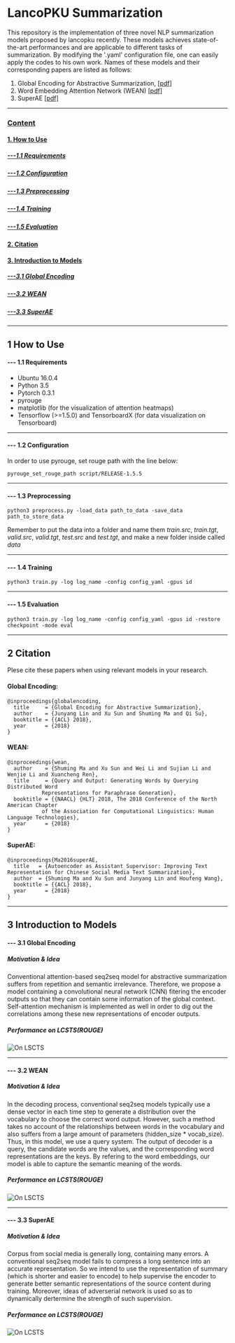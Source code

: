 # LancoPKU Summarization
This repository is the implementation of three novel NLP summarization models proposed by lancopku recently. These models achieves state-of-the-art performances and are applicable to different tasks of summarization. By modifying the '.yaml' configuration file, one can easily apply the codes to his own work. Names of these models and their corresponding papers are listed as follows:

1. Global Encoding for Abstractive Summarization, [[pdf]](https://arxiv.org/abs/1805.03989)
2. Word Embedding Attention Network (WEAN)  [[pdf]](https://arxiv.org/abs/1803.01465)
3. SuperAE [[pdf]](https://arxiv.org/abs/1805.04869)

***********************************************************


### [Content](#0)
####  [1. How to Use](#1)
##### [---1.1 Requirements](#1.1)
##### [---1.2 Configuration](#1.2)
##### [---1.3 Preprocessing](#1.3)
##### [---1.4 Training](#1.4)
##### [---1.5 Evaluation](#1.5)
#### [2. Citation](#2)
####  [3. Introduction to Models](#3)
##### [---3.1 Global Encoding](#3.1)
##### [---3.2 WEAN](#3.2)
##### [---3.3 SuperAE](#3.3)


***********************************************************


<h2 id="1"> 1 How to Use </h2>

<h4 id="1.1"> --- 1.1 Requirements </h4>

* Ubuntu 16.0.4
* Python 3.5
* Pytorch 0.3.1
* pyrouge
* matplotlib (for the visualization of attention heatmaps)
* Tensorflow (>=1.5.0) and TensorboardX (for data visualization on Tensorboard)


***********************************************************

<h4 id="1.2"> --- 1.2 Configuration </h4>

In order to use pyrouge, set rouge path with the line below:
```
pyrouge_set_rouge_path script/RELEASE-1.5.5
```

***********************************************************

<h4 id="1.3"> --- 1.3 Preprocessing </h4>

```
python3 preprocess.py -load_data path_to_data -save_data path_to_store_data
```
Remember to put the data into a folder and name them *train.src*, *train.tgt*, *valid.src*, *valid.tgt*, *test.src* and *test.tgt*, and make a new folder inside called *data*

***********************************************************
<h4 id="1.4"> --- 1.4 Training </h4>

```
python3 train.py -log log_name -config config_yaml -gpus id
```

***********************************************************
<h4 id="1.5"> --- 1.5 Evaluation </h4>

```
python3 train.py -log log_name -config config_yaml -gpus id -restore checkpoint -mode eval
```

***********************************************************
<h2 id="2"> 2 Citation </h2>

Plese cite these papers when using relevant models in your research.
#### Global Encoding:
```
@inproceedings{globalencoding,
  title     = {Global Encoding for Abstractive Summarization},
  author    = {Junyang Lin and Xu Sun and Shuming Ma and Qi Su},
  booktitle = {{ACL} 2018},
  year      = {2018}
}
```

#### WEAN:
```
@inproceedings{wean,
  author    = {Shuming Ma and Xu Sun and Wei Li and Sujian Li and Wenjie Li and Xuancheng Ren},
  title     = {Query and Output: Generating Words by Querying Distributed Word
	       Representations for Paraphrase Generation},
  booktitle = {{NAACL} {HLT} 2018, The 2018 Conference of the North American Chapter
	       of the Association for Computational Linguistics: Human Language Technologies},
  year      = {2018}
}
```

#### SuperAE:
```
@inproceedings{Ma2016superAE,
  title   = {Autoencoder as Assistant Supervisor: Improving Text Representation for Chinese Social Media Text Summarization},
  author  = {Shuming Ma and Xu Sun and Junyang Lin and Houfeng Wang},
  booktitle = {{ACL} 2018},
  year      = {2018}
}
```
***********************************************************
<h2 id="3"> 3 Introduction to Models </h2>

<h4 id="3.1"> --- 3.1 Global Encoding </h4>

##### Motivation & Idea
Conventional attention-based seq2seq model for abstractive summarization suffers from repetition and semantic irrelevance. Therefore, we propose a model containing a convolutional neural network (CNN) fitering the encoder outputs so that they can contain some information of the global context. Self-attention mechanism is implemented as well in order to dig out the correlations among these new representations of encoder outputs.

##### Performance on LCSTS(ROUGE)
![On LSCTS](https://github.com/limuyu0110/Global-Encoding/raw/master/tables/CGU-LCSTS.png)

***********************************************************
<h4 id="3.2"> --- 3.2 WEAN </h4>

##### Motivation & Idea
In the decoding process, conventional seq2seq models typically use a dense vector in each time step to generate a distribution over the vocabulary to choose the correct word output. However, such a method takes no account of the relationships between words in the vocabulary and also suffers from a large amount of parameters (hidden_size * vocab_size). Thus, in this model, we use a query system. The output of decoder is a query, the candidate words are the values, and the corresponding word representations are the keys. By refering to the word embeddings, our model is able to capture the semantic meaning of the words.

##### Performance on LCSTS(ROUGE)
![On LSCTS](https://github.com/limuyu0110/Global-Encoding/raw/master/tables/WEAN-LSCTS.png)

***********************************************************
<h4 id="3.3"> --- 3.3 SuperAE </h4>

##### Motivation & Idea
Corpus from social media is generally long, containing many errors. A conventional seq2seq model fails to compress a long sentence into an accurate representation. So we intend to use the representation of summary (which is shorter and easier to encode) to help supervise the encoder to generate better semantic representations of the source content during training. Moreover, ideas of adverserial network is used so as to dynamically dertermine the strength of such supervision.

##### Performance on LCSTS(ROUGE)
![On LCSTS](https://github.com/limuyu0110/Global-Encoding/raw/master/tables/SuperAE-LSCTS.png)
